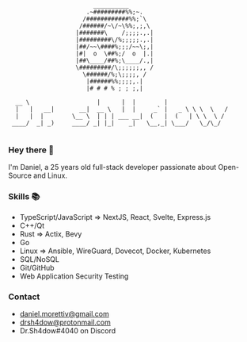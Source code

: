 ```
                        __________
                      .~#########%%;~.
                     /############%%;`\
                    /######/~\/~\%%;,;,\
                   |#######\    /;;;;.,.|
                   |#########\/%;;;;;.,.|
                   |##/~~\####%;;;/~~\;,|   
                   |#|  o  \##%;/  o  |.|      
                   |##\____/##%;\____/.,|     
                   \#########/\;;;;;;,, /     
                     \######/%;\;;;;, /     
                      |######%%;;;;,.|     
                      |# # # % ; ; ;,|  

  __ \                   |      |  |        |                  
  |   |   __|       __|  __ \   |  |     _` |   _ \ \ \  \   / 
  |   |  |        \__ \  | | | ___ __|  (   |  (   | \ \  \ /  
 ____/  _| _)     ____/ _| |_|    _|   \__,_| \___/   \_/\_/   
                                                               
```

### Hey there 👋
I'm Daniel, a 25 years old full-stack developer passionate about Open-Source and Linux.

### Skills 📚
- TypeScript/JavaScript => NextJS, React, Svelte, Express.js
- C++/Qt 
- Rust => Actix, Bevy
- Go
- Linux => Ansible, WireGuard, Dovecot, Docker, Kubernetes
- SQL/NoSQL
- Git/GitHub
- Web Application Security Testing

### Contact
- daniel.morettiv@gmail.com
- drsh4dow@protonmail.com
- Dr.Sh4dow#4040 on Discord

